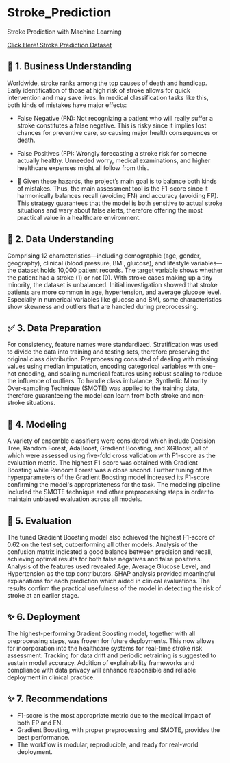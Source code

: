 # Stroke_Prediction
Stroke Prediction with Machine Learning

[Click Here! Stroke Prediction Dataset](https://www.kaggle.com/datasets/fedesoriano/stroke-prediction-dataset)


## 🔎 1. Business Understanding
Worldwide, stroke ranks among the top causes of death and handicap. Early identification of those at high risk of stroke allows for quick intervention and may save lives. In medical classification tasks like this, both kinds of mistakes have major effects:

- False Negative (FN): Not recognizing a patient who will really suffer a stroke constitutes a false negative. This is risky since it implies lost chances for preventive care, so causing major health consequences or death.

- False Positives (FP): Wrongly forecasting a stroke risk for someone actually healthy. Unneeded worry, medical examinations, and higher healthcare expenses might all follow from this.

- 🎯 Given these hazards, the project’s main goal is to balance both kinds of mistakes. Thus, the main assessment tool is the F1-score since it harmonically balances recall (avoiding FN) and accuracy (avoiding FP). This strategy guarantees that the model is both sensitive to actual stroke situations and wary about false alerts, therefore offering the most practical value in a healthcare environment.

## 🔎 2. Data Understanding
Comprising 12 characteristics—including demographic (age, gender, geography), clinical (blood pressure, BMI, glucose), and lifestyle variables—the dataset holds 10,000 patient records. The target variable shows whether the patient had a stroke (1) or not (0). With stroke cases making up a tiny minority, the dataset is unbalanced. Initial investigation showed that stroke patients are more common in age, hypertension, and average glucose level. Especially in numerical variables like glucose and BMI, some characteristics show skewness and outliers that are handled during preprocessing.

## ✅ 3. Data Preparation
For consistency, feature names were standardized. Stratification was used to divide the data into training and testing sets, therefore preserving the original class distribution. Preprocessing consisted of dealing with missing values using median imputation, encoding categorical variables with one-hot encoding, and scaling numerical features using robust scaling to reduce the influence of outliers. To handle class imbalance, Synthetic Minority Over-sampling Technique (SMOTE) was applied to the training data, therefore guaranteeing the model can learn from both stroke and non-stroke situations.

## 🤖 4. Modeling

A variety of ensemble classifiers were considered which include Decision Tree, Random Forest, AdaBoost, Gradient Boosting, and XGBoost, all of which were assessed using five-fold cross validation with F1-score as the evaluation metric. The highest F1-score was obtained with Gradient Boosting while Random Forest was a close second. Further tuning of the hyperparameters of the Gradient Boosting model increased its F1-score confirming the model's appropriateness for the task. The modeling pipeline included the SMOTE technique and other preprocessing steps in order to maintain unbiased evaluation across all models. 

## 🔎 5. Evaluation  

The tuned Gradient Boosting model also achieved the highest F1-score of 0.62 on the test set, outperforming all other models. Analysis of the confusion matrix indicated a good balance between precision and recall, achieving optimal results for both false negatives and false positives. Analysis of the features used revealed Age, Average Glucose Level, and Hypertension as the top contributors. SHAP analysis provided meaningful explanations for each prediction which aided in clinical evaluations. The results confirm the practical usefulness of the model in detecting the risk of stroke at an earlier stage.

## ✨ 6. Deployment  

The highest-performing Gradient Boosting model, together with all preprocessing steps, was frozen for future deployments. This now allows for incorporation into the healthcare systems for real-time stroke risk assessment. Tracking for data drift and periodic retraining is suggested to sustain model accuracy. Addition of explainability frameworks and compliance with data privacy will enhance responsible and reliable deployment in clinical practice.

## ✨ 7. Recommendations

- F1-score is the most appropriate metric due to the medical impact of both FP and FN.
- Gradient Boosting, with proper preprocessing and SMOTE, provides the best performance.
- The workflow is modular, reproducible, and ready for real-world deployment.



